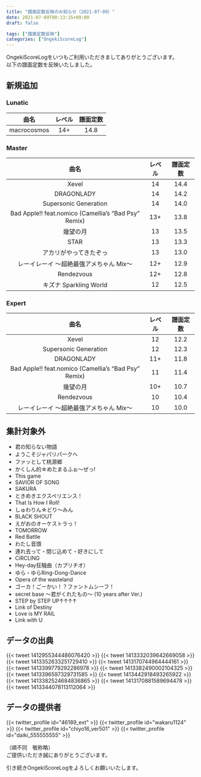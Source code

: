 ```yaml
---
title: "譜面定数反映のお知らせ（2021-07-09）"
date: 2021-07-09T00:13:15+09:00
draft: false

tags: ["譜面定数反映"]
categories: ["OngekiScoreLog"]
---
```


OngekiScoreLogをいつもご利用いただきましてありがとうございます。  
以下の譜面定数を反映いたしました。

<!--more-->

## 新規追加

### Lunatic

| 曲名 | レベル | 譜面定数 |
|:-:|:-:|:-:|
| macrocosmos | 14+ | 14.8 |

### Master

| 曲名 | レベル | 譜面定数 |
|:-:|:-:|:-:|
| Xevel | 14 | 14.4 |
| DRAGONLADY | 14 | 14.2 |
| Supersonic Generation | 14 | 14.0 |
| Bad Apple!! feat.nomico (Camellia’s “Bad Psy” Remix) | 13+ | 13.8 |
| 幾望の月 | 13 | 13.5 |
| STAR | 13 | 13.3 |
| アカリがやってきたぞっ | 13 | 13.0 |
| レーイレーイ ～超絶最強アメちゃん Mix～ | 12+ | 12.9 |
| Rendezvous | 12+ | 12.8 |
| キズナ Sparkling World | 12 | 12.5 |

### Expert

| 曲名 | レベル | 譜面定数 |
|:-:|:-:|:-:|
| Xevel | 12 | 12.2 |
| Supersonic Generation | 12 | 12.3 |
| DRAGONLADY | 11+ | 11.8 |
| Bad Apple!! feat.nomico (Camellia’s “Bad Psy” Remix) | 11 | 11.4 |
| 幾望の月 | 10+ | 10.7 |
| Rendezvous | 10 | 10.4 |
| レーイレーイ ～超絶最強アメちゃん Mix～ | 10 | 10.0 |

## 集計対象外

- 君の知らない物語
- ようこそジャパリパークへ
- ファッとして桃源郷
- かくしん的☆めたまるふぉ～ぜっ!
- This game
- SAVIOR OF SONG
- SAKURA
- ときめきエクスペリエンス！
- That Is How I Roll!
- しゅわりん☆どり〜みん
- BLACK SHOUT
- えがおのオーケストラっ！
- TOMORROW
- Red Battle
- わたし音頭
- 連れ去って・閉じ込めて・好きにして
- CiRCLING
- Hey-day狂騒曲（カプリチオ）
- ゆら・ゆらRing-Dong-Dance
- Opera of the wasteland
- ゴーカ！ごーかい！？ファントムシーフ！
- secret base ～君がくれたもの～ (10 years after Ver.)
- STEP by STEP UP↑↑↑↑
- Link of Destiny
- Love is MY RAIL
- Link with U

## データの出典

{{< tweet 1412955344486076420 >}}
{{< tweet 1413332039642669058 >}}
{{< tweet 1413352633251729410 >}}
{{< tweet 1413170744964444161 >}}
{{< tweet 1413399779292286978 >}}
{{< tweet 1413382490002104325 >}}
{{< tweet 1413396597329731585 >}}
{{< tweet 1413442918493265922 >}}
{{< tweet 1413382524684836865 >}}
{{< tweet 1413170881589694478 >}}
{{< tweet 1413344078113112064 >}}

## データの提供者

{{< twitter_profile id="46189_ext" >}}
{{< twitter_profile id="wakaru1124" >}}
{{< twitter_profile id="chiyo16_ver501" >}}
{{< twitter_profile id="daiki_555555555" >}}

（順不同　敬称略）  
ご提供いただき誠にありがとうございます。

引き続きOngekiScoreLogをよろしくお願いいたします。
